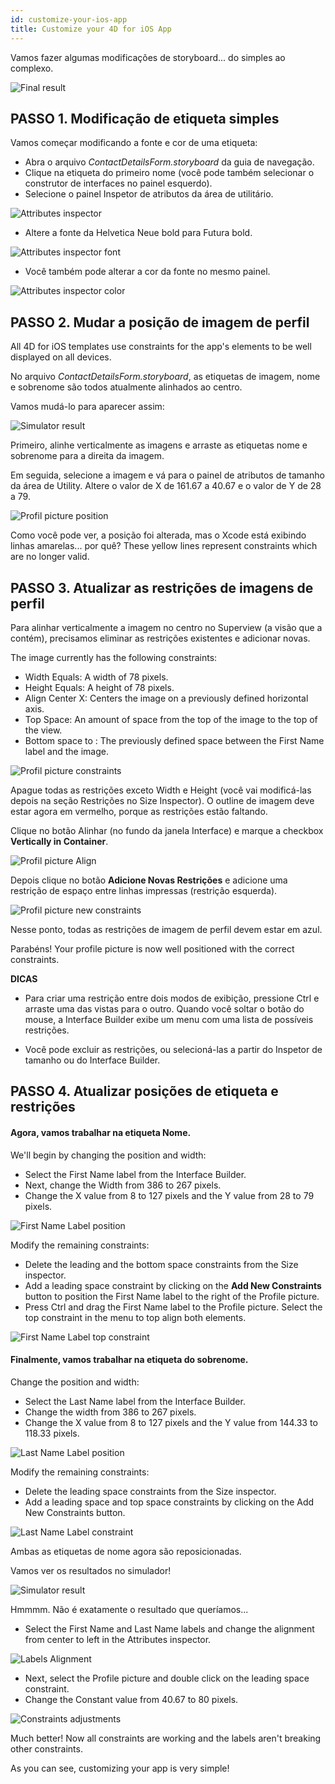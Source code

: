 ```yaml
---
id: customize-your-ios-app
title: Customize your 4D for iOS App
---
```

Vamos fazer algumas modificações de storyboard... do simples ao complexo.

![Final result](assets/en/customize-with-xcode/Simlator-Before-After-Xcode-4D-for-iOS.png)

## PASSO 1. Modificação de etiqueta simples

Vamos começar modificando a fonte e cor de uma etiqueta:

* Abra o arquivo *ContactDetailsForm.storyboard* da guia de navegação. 
* Clique na etiqueta do primeiro nome (você pode também selecionar o construtor de interfaces no painel esquerdo).
* Selecione o painel Inspetor de atributos da área de utilitário.

![Attributes inspector](assets/en/customize-with-xcode/Attributes-inspector-Xcode-4D-for-iOS.png)

* Altere a fonte da Helvetica Neue bold para Futura bold. 

![Attributes inspector font](assets/en/customize-with-xcode/Attributes-inspector-font-Xcode-4D-for-iOS.png)

* Você também pode alterar a cor da fonte no mesmo painel.

![Attributes inspector color](assets/en/customize-with-xcode/Attributes-inspector-color-Xcode-4D-for-iOS.png)

## PASSO 2. Mudar a posição de imagem de perfil

All 4D for iOS templates use constraints for the app's elements to be well displayed on all devices.

No arquivo *ContactDetailsForm.storyboard*, as etiquetas de imagem, nome e sobrenome são todos atualmente alinhados ao centro.

Vamos mudá-lo para aparecer assim:

![Simulator result](assets/en/customize-with-xcode/Simlator-Final-Xcode-4D-for-iOS.png)

Primeiro, alinhe verticalmente as imagens e arraste as etiquetas nome e sobrenome para a direita da imagem.

Em seguida, selecione a imagem e vá para o painel de atributos de tamanho da área de Utility. Altere o valor de X de 161.67 a 40.67 e o valor de Y de 28 a 79.

![Profil picture position](assets/en/customize-with-xcode/Profil-picture-position-Xcode-4D-for-iOS.png)

Como você pode ver, a posição foi alterada, mas o Xcode está exibindo linhas amarelas... por quê? These yellow lines represent constraints which are no longer valid.

## PASSO 3. Atualizar as restrições de imagens de perfil

Para alinhar verticalmente a imagem no centro no Superview (a visão que a contém), precisamos eliminar as restrições existentes e adicionar novas.

The image currently has the following constraints:

* Width Equals: A width of 78 pixels.
* Height Equals: A height of 78 pixels.
* Align Center X: Centers the image on a previously defined horizontal axis.
* Top Space: An amount of space from the top of the image to the top of the view.
* Bottom space to <first name>: The previously defined space between the First Name label and the image.

![Profil picture constraints](assets/en/customize-with-xcode/Profil-picture-constraints-Xcode-4D-for-iOS.png)

Apague todas as restrições exceto Width e Height (você vai modificá-las depois na seção Restrições no Size Inspector). O outline de imagem deve estar agora em vermelho, porque as restrições estão faltando.

Clique no botão Alinhar (no fundo da janela Interface) e marque a checkbox **Vertically in Container**.

![Profil picture Align](assets/en/customize-with-xcode/Profil-picture-Align-Xcode-4D-for-iOS.png)

Depois clique no botão **Adicione Novas Restrições** e adicione uma restrição de espaço entre linhas impressas (restrição esquerda).

![Profil picture new constraints](assets/en/customize-with-xcode/Profil-picture-new-constraints-4D-for-iOS.png)

Nesse ponto, todas as restrições de imagem de perfil devem estar em azul.

Parabéns! Your profile picture is now well positioned with the correct constraints.<div class = "tips"> 

**DICAS**

* Para criar uma restrição entre dois modos de exibição, pressione Ctrl e arraste uma das vistas para o outro. Quando você soltar o botão do mouse, a Interface Builder exibe um menu com uma lista de possíveis restrições.

* Você pode excluir as restrições, ou selecioná-las a partir do Inspetor de tamanho ou do Interface Builder.</div> 

## PASSO 4. Atualizar posições de etiqueta e restrições

#### Agora, vamos trabalhar na etiqueta Nome.

We'll begin by changing the position and width:

* Select the First Name label from the Interface Builder.
* Next, change the Width from 386 to 267 pixels.
* Change the X value from 8 to 127 pixels and the Y value from 28 to 79 pixels.

![First Name Label position](assets/en/customize-with-xcode/First-Name-Label-position-Xcode-4D-for-iOS.png)

Modify the remaining constraints:

* Delete the leading and the bottom space constraints from the Size inspector.
* Add a leading space constraint by clicking on the **Add New Constraints** button to position the First Name label to the right of the Profile picture.
* Press Ctrl and drag the First Name label to the Profile picture. Select the top constraint in the menu to top align both elements.

![First Name Label top constraint](assets/en/customize-with-xcode/First-Name-Label-top-constraint-Xcode-4D-for-iOS.png)

#### Finalmente, vamos trabalhar na etiqueta do sobrenome.

Change the position and width:

* Select the Last Name label from the Interface Builder.
* Change the width from 386 to 267 pixels.
* Change the X value from 8 to 127 pixels and the Y value from 144.33 to 118.33 pixels.

![Last Name Label position](assets/en/customize-with-xcode/Last-Name-Label-position-Xcode-4D-for-iOS.png)

Modify the remaining constraints:

* Delete the leading space constraints from the Size inspector.
* Add a leading space and top space constraints by clicking on the Add New Constraints button. 

![Last Name Label constraint](assets/en/customize-with-xcode/Last-Name-Label-constraint-Xcode-4D-for-iOS.png)

Ambas as etiquetas de nome agora são reposicionadas.

Vamos ver os resultados no simulador!

![Simulator result](assets/en/customize-with-xcode/Simulator-Xcode-4D-for-iOS.png)

Hmmmm. Não é exatamente o resultado que queríamos...

* Select the First Name and Last Name labels and change the alignment from center to left in the Attributes inspector. 

![Labels Alignment](assets/en/customize-with-xcode/Labels-Alignment-Xcode-4D-for-iOS.png)

* Next, select the Profile picture and double click on the leading space constraint.
* Change the Constant value from 40.67 to 80 pixels.

![Constraints adjustments](assets/en/customize-with-xcode/Constraints-adjustments-Xcode-4D-for-iOS.png)

Much better! Now all constraints are working and the labels aren't breaking other constraints.

As you can see, customizing your app is very simple!